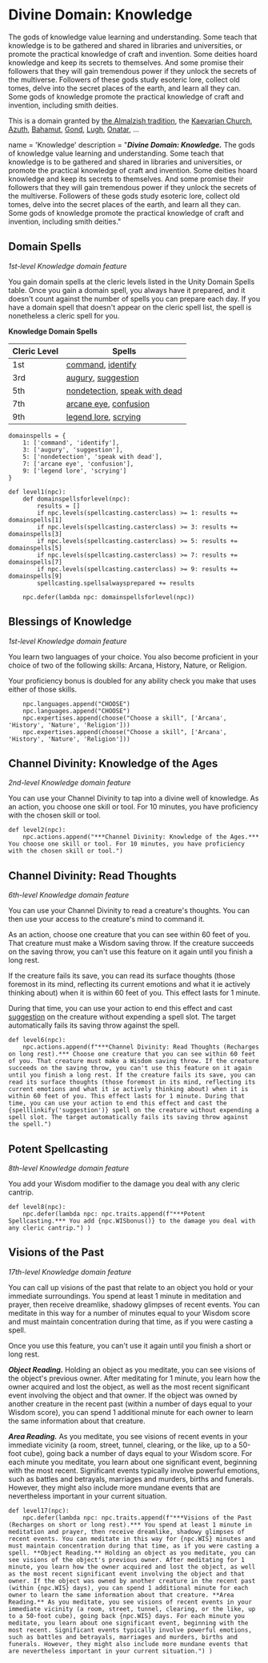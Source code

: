 # Divine Domain: Knowledge
The gods of knowledge value learning and understanding. Some teach that knowledge is to be gathered and shared in libraries and universities, or promote the practical knowledge of craft and invention. Some deities hoard knowledge and keep its secrets to themselves. And some promise their followers that they will gain tremendous power if they unlock the secrets of the multiverse. Followers of these gods study esoteric lore, collect old tomes, delve into the secret places of the earth, and learn all they can. Some gods of knowledge promote the practical knowledge of craft and invention, including smith deities.

This is a domain granted by [the Almalzish tradition](../../Religions/AlUma.md#almalzish-cleric), the [Kaevarian Church](../../Religions/KaevarianChurch.md), [Azuth](../../Religions/Pantheon/Azuth.md), [Bahamut](../../Religions/Pantheon/Bahamut.md), [Gond](../../Religions/Pantheon/Gond.md), [Lugh](../../Religions/Pantheon/Lugh.md), [Onatar](../../Religions/Pantheon/Onatar.md), ... 

name = 'Knowledge'
description = "***Divine Domain: Knowledge.*** The gods of knowledge value learning and understanding. Some teach that knowledge is to be gathered and shared in libraries and universities, or promote the practical knowledge of craft and invention. Some deities hoard knowledge and keep its secrets to themselves. And some promise their followers that they will gain tremendous power if they unlock the secrets of the multiverse. Followers of these gods study esoteric lore, collect old tomes, delve into the secret places of the earth, and learn all they can. Some gods of knowledge promote the practical knowledge of craft and invention, including smith deities."

## Domain Spells
*1st-level Knowledge domain feature*

You gain domain spells at the cleric levels listed in the Unity Domain Spells table. Once you gain a domain spell, you always have it prepared, and it doesn't count against the number of spells you can prepare each day. If you have a domain spell that doesn't appear on the cleric spell list, the spell is nonetheless a cleric spell for you.

**Knowledge Domain Spells**

Cleric Level |	Spells
------------ | -----
1st	| [command](../../Magic/Spells/command.md), [identify](../../Magic/Spells/identify.md)
3rd	| [augury](../../Magic/Spells/augury.md), [suggestion](../../Magic/Spells/suggestion.md)
5th	| [nondetection](../../Magic/Spells/nondetection.md), [speak with dead](../../Magic/Spells/speak-with-dead.md)
7th	| [arcane eye](../../Magic/Spells/arcane-eye.md), [confusion](../../Magic/Spells/confusion.md)
9th	| [legend lore](../../Magic/Spells/legend-lore.md), [scrying](../../Magic/Spells/scrying.md)

```
domainspells = {
    1: ['command', 'identify'],
    3: ['augury', 'suggestion'],
    5: ['nondetection', 'speak with dead'],
    7: ['arcane eye', 'confusion'],
    9: ['legend lore', 'scrying']
}

def level1(npc):
    def domainspellsforlevel(npc):
        results = []
        if npc.levels(spellcasting.casterclass) >= 1: results += domainspells[1]
        if npc.levels(spellcasting.casterclass) >= 3: results += domainspells[3]
        if npc.levels(spellcasting.casterclass) >= 5: results += domainspells[5]
        if npc.levels(spellcasting.casterclass) >= 7: results += domainspells[7]
        if npc.levels(spellcasting.casterclass) >= 9: results += domainspells[9]
        spellcasting.spellsalwaysprepared += results

    npc.defer(lambda npc: domainspellsforlevel(npc))
```

## Blessings of Knowledge
*1st-level Knowledge domain feature*

You learn two languages of your choice. You also become proficient in your choice of two of the following skills: Arcana, History, Nature, or Religion.

Your proficiency bonus is doubled for any ability check you make that uses either of those skills.

```
    npc.languages.append("CHOOSE")
    npc.languages.append("CHOOSE")
    npc.expertises.append(choose("Choose a skill", ['Arcana', 'History', 'Nature', 'Religion']))
    npc.expertises.append(choose("Choose a skill", ['Arcana', 'History', 'Nature', 'Religion']))
```

## Channel Divinity: Knowledge of the Ages
*2nd-level Knowledge domain feature*

You can use your Channel Divinity to tap into a divine well of knowledge. As an action, you choose one skill or tool. For 10 minutes, you have proficiency with the chosen skill or tool.

```
def level2(npc):
    npc.actions.append("***Channel Divinity: Knowledge of the Ages.*** You choose one skill or tool. For 10 minutes, you have proficiency with the chosen skill or tool.")
```

## Channel Divinity: Read Thoughts
*6th-level Knowledge domain feature*

You can use your Channel Divinity to read a creature's thoughts. You can then use your access to the creature's mind to command it.

As an action, choose one creature that you can see within 60 feet of you. That creature must make a Wisdom saving throw. If the creature succeeds on the saving throw, you can't use this feature on it again until you finish a long rest.

If the creature fails its save, you can read its surface thoughts (those foremost in its mind, reflecting its current emotions and what it ie actively thinking about) when it is within 60 feet of you. This effect lasts for 1 minute.

During that time, you can use your action to end this effect and cast [suggestion](../../Magic/Spells/suggestion.md) on the creature without expending a spell slot. The target automatically fails its saving throw against the spell.

```
def level6(npc):
    npc.actions.append(f"***Channel Divinity: Read Thoughts (Recharges on long rest).*** Choose one creature that you can see within 60 feet of you. That creature must make a Wisdom saving throw. If the creature succeeds on the saving throw, you can't use this feature on it again until you finish a long rest. If the creature fails its save, you can read its surface thoughts (those foremost in its mind, reflecting its current emotions and what it ie actively thinking about) when it is within 60 feet of you. This effect lasts for 1 minute. During that time, you can use your action to end this effect and cast the {spelllinkify('suggestion')} spell on the creature without expending a spell slot. The target automatically fails its saving throw against the spell.")
```

## Potent Spellcasting
*8th-level Knowledge domain feature*

You add your Wisdom modifier to the damage you deal with any cleric cantrip.

```
def level8(npc):
    npc.defer(lambda npc: npc.traits.append(f"***Potent Spellcasting.*** You add {npc.WISbonus()} to the damage you deal with any cleric cantrip.") )
```

## Visions of the Past
*17th-level Knowledge domain feature*

You can call up visions of the past that relate to an object you hold or your immediate surroundings. You spend at least 1 minute in meditation and prayer, then receive dreamlike, shadowy glimpses of recent events. You can meditate in this way for a number of minutes equal to your Wisdom score and must maintain concentration during that time, as if you were casting a spell.

Once you use this feature, you can't use it again until you finish a short or long rest.

***Object Reading.*** Holding an object as you meditate, you can see visions of the object's previous owner. After meditating for 1 minute, you learn how the owner acquired and lost the object, as well as the most recent significant event involving the object and that owner. If the object was owned by another creature in the recent past (within a number of days equal to your Wisdom score), you can spend 1 additional minute for each owner to learn the same information about that creature.

***Area Reading.*** As you meditate, you see visions of recent events in your immediate vicinity (a room, street, tunnel, clearing, or the like, up to a 50-foot cube), going back a number of days equal to your Wisdom score. For each minute you meditate, you learn about one significant event, beginning with the most recent. Significant events typically involve powerful emotions, such as battles and betrayals, marriages and murders, births and funerals. However, they might also include more mundane events that are nevertheless important in your current situation.

```
def level17(npc):
    npc.defer(lambda npc: npc.traits.append(f"***Visions of the Past (Recharges on short or long rest).*** You spend at least 1 minute in meditation and prayer, then receive dreamlike, shadowy glimpses of recent events. You can meditate in this way for {npc.WIS} minutes and must maintain concentration during that time, as if you were casting a spell. **Object Reading.** Holding an object as you meditate, you can see visions of the object's previous owner. After meditating for 1 minute, you learn how the owner acquired and lost the object, as well as the most recent significant event involving the object and that owner. If the object was owned by another creature in the recent past (within {npc.WIS} days), you can spend 1 additional minute for each owner to learn the same information about that creature. **Area Reading.** As you meditate, you see visions of recent events in your immediate vicinity (a room, street, tunnel, clearing, or the like, up to a 50-foot cube), going back {npc.WIS} days. For each minute you meditate, you learn about one significant event, beginning with the most recent. Significant events typically involve powerful emotions, such as battles and betrayals, marriages and murders, births and funerals. However, they might also include more mundane events that are nevertheless important in your current situation.") )
```
